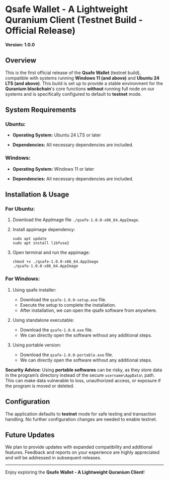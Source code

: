 # Qsafe Wallet - A Lightweight Quranium Client (Testnet Build - Official Release)

**Version: 1.0.0**

## Overview
This is the first official release of the **Qsafe Wallet** (testnet build), compatible with systems running **Windows 11 (and above)** and **Ubuntu 24 LTS (and above)**. This build is set up to provide a stable environment for the **Quranium blockchain**'s core functions **without** running full node on our systems and is specifically configured to default to **testnet** mode.

## System Requirements

### Ubuntu:
* **Operating System:** Ubuntu 24 LTS or later

* **Dependencies:** All necessary dependencies are included.

### Windows:

* **Operating System:** Windows 11 or later

* **Dependencies:** All necessary dependencies are included.

## Installation & Usage

### For Ubuntu:

1. Download the AppImage file `./qsafe-1.0.0-x86_64.AppImage`.

2. Install appimage dependency:

    ```
    sudo apt update
    sudo apt install libfuse2
    ```
3. Open terminal and run the appimage:
    ```
    chmod +x ./qsafe-1.0.0-x86_64.AppImage
    ./qsafe-1.0.0-x86_64.AppImage
    ```


### For Windows:

1. Using qsafe installer:

    * Download the `qsafe-1.0.0-setup.exe` file.
    * Execute the setup to complete the installation.
    * After installation, we can open the qsafe software from anywhere.

2. Using standalone executable:

    * Download the `qsafe-1.0.0.exe` file.
    * We can directly open the software without any additional steps.

3. Using portable version:

    * Download the `qsafe-1.0.0-portable.exe` file.
    * We can directly open the software without any additional steps.

**Security Advice**: Using **portable softwares** can be risky, as they store data in the program’s directory instead of the secure `username\AppData\` path. This can make data vulnerable to loss, unauthorized access, or exposure if the program is moved or deleted.

## Configuration
The application defaults to **testnet** mode for safe testing and transaction handling. No further configuration changes are needed to enable testnet.

## Future Updates
We plan to provide updates with expanded compatibility and additional features. Feedback and reports on your experience are highly appreciated and will be addressed in subsequent releases.

----
Enjoy exploring the **Qsafe Wallet - A Lightweight Quranium Client**!
